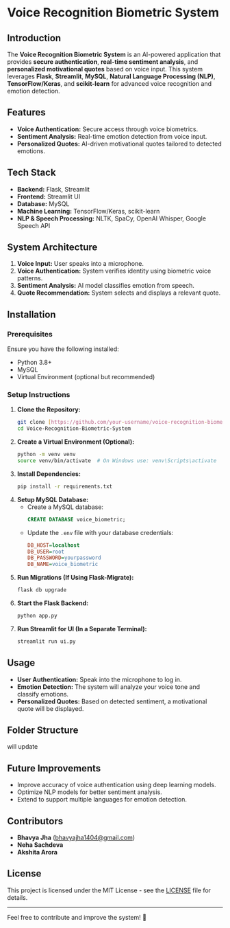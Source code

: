 # Voice Recognition Biometric System

## Introduction

The **Voice Recognition Biometric System** is an AI-powered application that provides **secure authentication**, **real-time sentiment analysis**, and **personalized motivational quotes** based on voice input. This system leverages **Flask**, **Streamlit**, **MySQL**, **Natural Language Processing (NLP)**, **TensorFlow/Keras**, and **scikit-learn** for advanced voice recognition and emotion detection.

## Features

- **Voice Authentication:** Secure access through voice biometrics.
- **Sentiment Analysis:** Real-time emotion detection from voice input.
- **Personalized Quotes:** AI-driven motivational quotes tailored to detected emotions.

## Tech Stack

- **Backend:** Flask, Streamlit
- **Frontend:** Streamlit UI
- **Database:** MySQL
- **Machine Learning:** TensorFlow/Keras, scikit-learn
- **NLP & Speech Processing:** NLTK, SpaCy, OpenAI Whisper, Google Speech API

## System Architecture

1. **Voice Input:** User speaks into a microphone.
2. **Voice Authentication:** System verifies identity using biometric voice patterns.
3. **Sentiment Analysis:** AI model classifies emotion from speech.
4. **Quote Recommendation:** System selects and displays a relevant quote.

## Installation

### Prerequisites

Ensure you have the following installed:

- Python 3.8+
- MySQL
- Virtual Environment (optional but recommended)

### Setup Instructions

1. **Clone the Repository:**
   ```bash
   git clone [https://github.com/your-username/voice-recognition-biometric.git](https://github.com/04bhavyaa/Voice-Recognition-Biometric-System)
   cd Voice-Recognition-Biometric-System
   ```
2. **Create a Virtual Environment (Optional):**
   ```bash
   python -m venv venv
   source venv/bin/activate  # On Windows use: venv\Scripts\activate
   ```
3. **Install Dependencies:**
   ```bash
   pip install -r requirements.txt
   ```
4. **Setup MySQL Database:**
   - Create a MySQL database:
     ```sql
     CREATE DATABASE voice_biometric;
     ```
   - Update the `.env` file with your database credentials:
     ```ini
     DB_HOST=localhost
     DB_USER=root
     DB_PASSWORD=yourpassword
     DB_NAME=voice_biometric
     ```
5. **Run Migrations (If Using Flask-Migrate):**
   ```bash
   flask db upgrade
   ```
6. **Start the Flask Backend:**
   ```bash
   python app.py
   ```
7. **Run Streamlit for UI (In a Separate Terminal):**
   ```bash
   streamlit run ui.py
   ```

## Usage

- **User Authentication:** Speak into the microphone to log in.
- **Emotion Detection:** The system will analyze your voice tone and classify emotions.
- **Personalized Quotes:** Based on detected sentiment, a motivational quote will be displayed.

## Folder Structure

will update

## Future Improvements

- Improve accuracy of voice authentication using deep learning models.
- Optimize NLP models for better sentiment analysis.
- Extend to support multiple languages for emotion detection.

## Contributors

- **Bhavya Jha** ([bhavyajha1404@gmail.com](mailto\:bhavyajha1404@gmail.com))
- **Neha Sachdeva**
- **Akshita Arora**

## License

This project is licensed under the MIT License - see the [LICENSE](LICENSE) file for details.

---

Feel free to contribute and improve the system! 🚀

